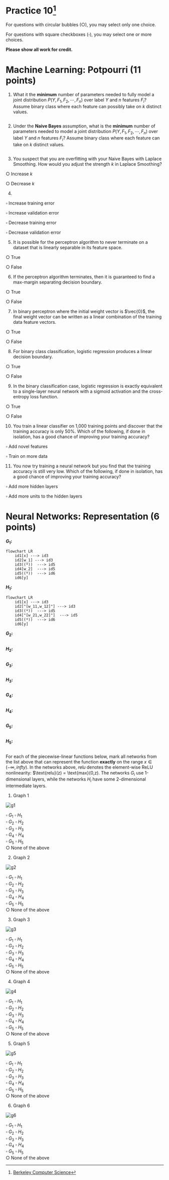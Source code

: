 # Practice 10[^1]

For questions with circular bubbles ($\bigcirc$), you may select only one choice.

For questions with square checkboxes ($\square$), you may select one or more choices.

**Please show all work for credit.**

# Machine Learning: Potpourri (11 points)

1. What it the **minimum** number of parameters needed to fully model a joint distribution $P(Y, F_1, F_2, \cdots, F_n)$ over label $Y$
and $n$ features $F_i$? Assume binary class where each feature can possibly take on $k$ distinct values.

```

```

2. Under the **Naive Bayes** assumption, what is the **minimum** number of parameters needed to model a joint distribution
$P(Y, F_1, F_2, \cdots, F_n)$ over label $Y$ and $n$ features $F_i$? Assume binary class where each feature can take on $k$ distinct values.

```

```

3. You suspect that you are overfitting with your Naive Bayes with Laplace Smoothing. How would you adjust the strength $k$ in Laplace Smoothing?

$\bigcirc$ Increase $k$ 

$\bigcirc$ Decrease $k$

4.

$\square$ Increase training error 

$\square$ Increase validation error

$\square$ Decrease training error

$\square$ Decrease validation error

5. It is possible for the perceptron algorithm to never terminate on a dataset that is linearly separable in its feature space.

$\bigcirc$ True 

$\bigcirc$ False

6. If the perceptron algorithm terminates, then it is guaranteed to find a max-margin separating decision boundary.

$\bigcirc$ True 

$\bigcirc$ False


7. In binary perceptron where the initial weight vector is $\vec{0}$, the final weight vector can be written as a linear combination of
the training data feature vectors.

$\bigcirc$ True 

$\bigcirc$ False


8. For binary class classification, logistic regression produces a linear decision boundary.

$\bigcirc$ True 

$\bigcirc$ False


9. In the binary classification case, logistic regression is exactly equivalent to a single-layer neural network with a sigmoid activation and the cross-entropy loss function.

$\bigcirc$ True 

$\bigcirc$ False


10. You train a linear classifier on 1,000 training points and discover that the training accuracy is only 50%. Which of the following, if done in isolation, has a good chance of improving your training accuracy?

$\square$ Add novel features 

$\square$ Train on more data

11. You now try training a neural network but you find that the training accuracy is still very low. Which of the following, if done in isolation, has a good chance of improving your training accuracy?

$\square$ Add more hidden layers

$\square$ Add more units to the hidden layers

# Neural Networks: Representation (6 points)

**$G_1$:**

```mermaid
flowchart LR
    id1[x] ---> id3
    id2[w_1] ---> id3
    id3((*))  ---> id5
    id4[w_2]  ---> id5
    id5((*))  ---> id6
    id6[y]
```

**$H_1$:**

```mermaid
flowchart LR
    id1[x] ---> id3
    id2["[w_11,w_12]"] ---> id3
    id3((*))  ---> id5
    id4["[w_21,w_22]"]  ---> id5
    id5((*))  ---> id6
    id6[y]
```

**$G_2$:**

```mermaid

```

**$H_2$:**

```mermaid

```

**$G_3$:**

```mermaid

```

**$H_3$:**

```mermaid

```

**$G_4$:**

```mermaid
```

**$H_4$:**

```mermaid

```

**$G_5$:**

```mermaid

```

**$H_5$:**

```mermaid

```

For each of the piecewise-linear functions below, mark all networks from the list above that can represent the function **exactly** on the range $x \in (-\infty, infty)$. In the networks above, 𝑟𝑒𝑙𝑢 denotes the element-wise ReLU nonlinearity: $\text{relu}(z) = \text{max}(0,z). The networks $G_i$ use 1-dimensional layers, while the networks $H_i$ have some 2-dimensional intermediate layers.

1. Graph 1

![g1](https://github.com/btdobbs/AI/blob/main/Practice/10/g1.png)

$\square$ $G_1$ $\square$ $H_1$  
$\square$ $G_2$ $\square$ $H_2$  
$\square$ $G_3$ $\square$ $H_3$  
$\square$ $G_4$ $\square$ $H_4$  
$\square$ $G_5$ $\square$ $H_5$  
$\bigcirc$ None of the above  

2. Graph 2

![g2](https://github.com/btdobbs/AI/blob/main/Practice/10/g2.png)

$\square$ $G_1$ $\square$ $H_1$  
$\square$ $G_2$ $\square$ $H_2$  
$\square$ $G_3$ $\square$ $H_3$  
$\square$ $G_4$ $\square$ $H_4$  
$\square$ $G_5$ $\square$ $H_5$  
$\bigcirc$ None of the above  

3. Graph 3

![g3](https://github.com/btdobbs/AI/blob/main/Practice/10/g3.png)

$\square$ $G_1$ $\square$ $H_1$  
$\square$ $G_2$ $\square$ $H_2$  
$\square$ $G_3$ $\square$ $H_3$  
$\square$ $G_4$ $\square$ $H_4$  
$\square$ $G_5$ $\square$ $H_5$  
$\bigcirc$ None of the above  

4. Graph 4

![g4](https://github.com/btdobbs/AI/blob/main/Practice/10/g4.png)

$\square$ $G_1$ $\square$ $H_1$  
$\square$ $G_2$ $\square$ $H_2$  
$\square$ $G_3$ $\square$ $H_3$  
$\square$ $G_4$ $\square$ $H_4$  
$\square$ $G_5$ $\square$ $H_5$  
$\bigcirc$ None of the above  

5. Graph 5

![g5](https://github.com/btdobbs/AI/blob/main/Practice/10/g5.png)

$\square$ $G_1$ $\square$ $H_1$  
$\square$ $G_2$ $\square$ $H_2$  
$\square$ $G_3$ $\square$ $H_3$  
$\square$ $G_4$ $\square$ $H_4$  
$\square$ $G_5$ $\square$ $H_5$  
$\bigcirc$ None of the above  

6. Graph 6

![g6](https://github.com/btdobbs/AI/blob/main/Practice/10/g6.png)

$\square$ $G_1$ $\square$ $H_1$  
$\square$ $G_2$ $\square$ $H_2$  
$\square$ $G_3$ $\square$ $H_3$  
$\square$ $G_4$ $\square$ $H_4$  
$\square$ $G_5$ $\square$ $H_5$  
$\bigcirc$ None of the above  

[^1]: [Berkeley Computer Science](http://ai.berkeley.edu)
